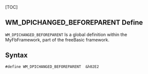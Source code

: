 [TOC]
## WM_DPICHANGED_BEFOREPARENT Define

`WM_DPICHANGED_BEFOREPARENT` Is a global definition within the MyFbFramework, part of the freeBasic framework.
## Syntax

```freeBasic
#define WM_DPICHANGED_BEFOREPARENT  &h02E2
```

